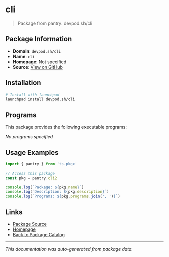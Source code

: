 # cli

> Package from pantry: devpod.sh/cli

## Package Information

- **Domain**: `devpod.sh/cli`
- **Name**: `cli`
- **Homepage**: Not specified
- **Source**: [View on GitHub](https://github.com/pkgxdev/pantry/tree/main/projects/devpod.sh/cli/package.yml)

## Installation

```bash
# Install with launchpad
launchpad install devpod.sh/cli
```

## Programs

This package provides the following executable programs:

*No programs specified*

## Usage Examples

```typescript
import { pantry } from 'ts-pkgx'

// Access this package
const pkg = pantry.cli2

console.log(`Package: ${pkg.name}`)
console.log(`Description: ${pkg.description}`)
console.log(`Programs: ${pkg.programs.join(', ')}`)
```

## Links

- [Package Source](https://github.com/pkgxdev/pantry/tree/main/projects/devpod.sh/cli/package.yml)
- [Homepage](#)
- [Back to Package Catalog](../package-catalog.md)

---

*This documentation was auto-generated from package data.*
